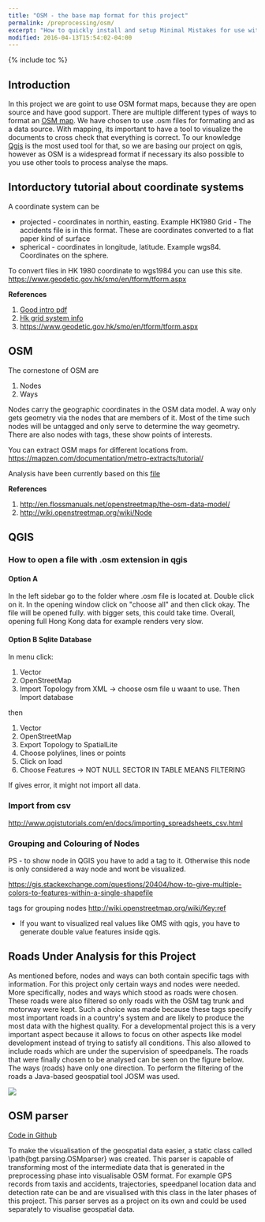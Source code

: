 ```yaml
---
title: "OSM - the base map format for this project"
permalink: /preprocessing/osm/
excerpt: "How to quickly install and setup Minimal Mistakes for use with GitHub Pages."
modified: 2016-04-13T15:54:02-04:00
---
```


{% include toc %}

## Introduction


In this project we are goint to use OSM format maps, because they are open source and have good support. There are multiple different types of ways to format an [OSM map](http://wiki.openstreetmap.org/wiki/OSM_file_formats). We have chosen to use .osm files for formating and as a data source.
With mapping, its important to have a tool to visualize the documents to cross check that everything is correct. To our knowledge [Qgis](http://www.qgis.org/en/site/) is the most used tool for that, so we are basing our project on qgis, however as OSM is a widespread format if necessary its also possible to you use other tools to process analyse the maps.

## Intorductory tutorial about coordinate systems

A coordinate system can be
+ projected - coordinates in northin, easting. Example HK1980 Grid - The accidents file is in this format. These are coordinates converted to a flat paper kind of surface
+ spherical - coordinates in longitude, latitude. Example wgs84. Coordinates on the sphere.


To convert files in HK 1980 coordinate to wgs1984 you can use this site.
https://www.geodetic.gov.hk/smo/en/tform/tform.aspx

__References__


1. [Good intro pdf]({{site.baseurl}}/assets/files/maps.pdf)
2. [Hk grid system info]({{site.baseurl}}/assets/files/hksystem.ppt)
3. https://www.geodetic.gov.hk/smo/en/tform/tform.aspx  


## OSM

The cornestone of OSM are

1. Nodes
2. Ways

Nodes carry the geographic coordinates in the OSM data model. A way only gets geometry via the nodes that are members of it. Most of the time such nodes will be untagged and only serve to determine the way geometry. There are also nodes with tags, these show points of interests.


You can extract OSM maps for different locations from.
https://mapzen.com/documentation/metro-extracts/tutorial/


Analysis have been currently based on this [file]({{site.baseurl}}/assets/files/Hong_Kong_Highways-Merged-Remove_Deleted.osm)

__References__

1.  http://en.flossmanuals.net/openstreetmap/the-osm-data-model/
2.  http://wiki.openstreetmap.org/wiki/Node


## QGIS

### How to open  a file with .osm extension in qgis

#### Option A

In the left sidebar go to the folder where .osm file is located at. Double click on it. In the opening window click on "choose all" and then click okay. The file will be opened fully. with bigger sets, this could take time. Overall, opening full Hong Kong data for example renders very slow.

#### Option B Sqlite Database

In menu click:

1. Vector
2. OpenStreetMap
3. Import Topology from XML -> choose osm file u waant to use. Then Import database

then

1. Vector
2. OpenStreetMap
3. Export Topology to SpatialLite
4. Choose polylines, lines or points
5. Click on load
6. Choose Features -> NOT NULL SECTOR IN TABLE MEANS FILTERING

If gives error, it might not import all data.

### Import from csv

http://www.qgistutorials.com/en/docs/importing_spreadsheets_csv.html


### Grouping and Colouring of Nodes

PS - to show node in QGIS you have to add a tag to it. Otherwise this node is only considered a way node and wont be visualized.

https://gis.stackexchange.com/questions/20404/how-to-give-multiple-colors-to-features-within-a-single-shapefile

tags for grouping nodes <tag k="ref" v="4"/>
http://wiki.openstreetmap.org/wiki/Key:ref


+ If you want to visualized real values like OMS with qgis, you have to generate double value features inside qgis.


## Roads Under Analysis for this Project

As mentioned before, nodes and ways can both contain specific tags with information. For this project only certain ways and nodes were needed. More specifically, nodes and ways which stood as roads were chosen. These roads were also filtered so only roads with the OSM tag trunk and motorway were kept. Such a choice was made because these tags specify most important roads in a country's system and are likely to produce the most data with the highest quality. For a developmental project this is a very important aspect because it allows to focus on other aspects like model development instead of trying to satisfy all conditions. This also allowed to include roads which are under the supervision of speedpanels. The roads that were finally chosen to be analysed can be seen on the figure below.  The ways (roads) have only one direction. To perform the filtering of the roads a Java-based geospatial tool JOSM was used.

![]({{site.baseurl}}/assets/images/diss/basemap.png)

## OSM parser

[Code in Github](https://github.com/AndresNamm/Incident-Detection-Java/blob/master/src/main/java/bgt/parsing/OSMparser.java)

To make the visualisation of the geospatial data easier, a static class called \path{bgt.parsing.OSMparser} was created. This parser is capable of transforming most of the intermediate data that is generated in the preprocessing phase into visualisable OSM format. For example GPS records from taxis and accidents, trajectories, speedpanel location data and detection rate can be and are visualised with this class in the later phases of this project. This parser serves as a project on its own and could be used separately to visualise geospatial data.
